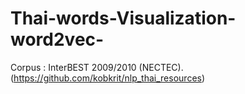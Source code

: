 # Thai-words-Visualization-word2vec-

Corpus : InterBEST 2009/2010 (NECTEC). (https://github.com/kobkrit/nlp_thai_resources)
